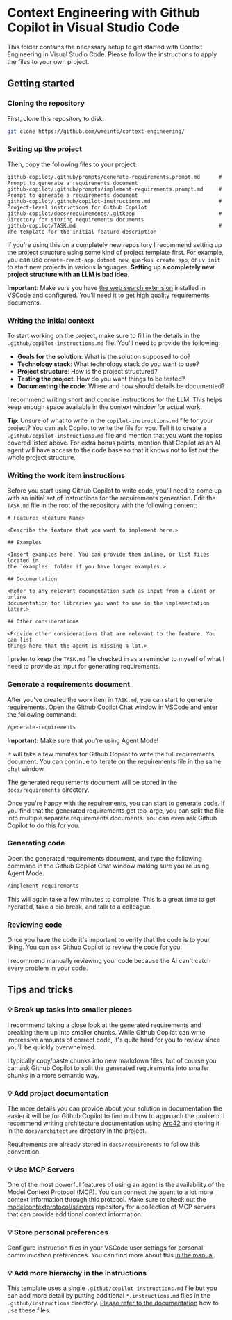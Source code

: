 # Context Engineering with Github Copilot in Visual Studio Code

This folder contains the necessary setup to get started with Context Engineering in
Visual Studio Code. Please follow the instructions to apply the files to your own
project.

## Getting started

### Cloning the repository

First, clone this repository to disk:

```bash
git clone https://github.com/wmeints/context-engineering/
```

### Setting up the project

Then, copy the following files to your project:

```text
github-copilot/.github/prompts/generate-requirements.prompt.md      # Prompt to generate a requirements document
github-copilot/.github/prompts/implement-requirements.prompt.md     # Prompt to generate a requirements document
github-copilot/.github/copilot-instructions.md                      # Project-level instructions for Github Copilot
github-copilot/docs/requirements/.gitkeep                           # Directory for storing requirements documents
github-copilot/TASK.md                                              # The template for the initial feature description
```

If you're using this on a completely new repository I recommend setting up the
project structure using some kind of project template first. For example, you
can use `create-react-app`, `dotnet new`, `quarkus create app`, or `uv init`
to start new projects in various languages. **Setting up a completely new
project structure with an LLM is bad idea**.

**Important**: Make sure you have
[the web search extension](https://marketplace.visualstudio.com/items?itemName=ms-vscode.vscode-websearchforcopilot)
installed in VSCode and configured. You'll need it to get high quality requirements
documents.

### Writing the initial context

To start working on the project, make sure to fill in the details in the
`.github/copilot-instructions.md` file. You'll need to provide the following:

- **Goals for the solution**: What is the solution supposed to do?
- **Technology stack**: What technology stack do you want to use?
- **Project structure**: How is the project structured?
- **Testing the project**: How do you want things to be tested?
- **Documenting the code**: Where and how should details be documented?

I recommend writing short and concise instructions for the LLM. This helps
keep enough space available in the context window for actual work.

**Tip**: Unsure of what to write in the `copilot-instructions.md` file for your project? You can ask Copilot to write the file for you. Tell it to create a `.github/copilot-instructions.md` file and mention that you want the topics covered listed above. For extra bonus points, mention that Copilot as an AI agent will have access to the code base so that it knows not to list out the whole project structure.

### Writing the work item instructions

Before you start using Github Copilot to write code, you'll need to come up with an
initial set of instructions for the requirements generation. Edit the `TASK.md` file in
the root of the repository with the following content:

```text
# Feature: <Feature Name>

<Describe the feature that you want to implement here.>

## Examples

<Insert examples here. You can provide them inline, or list files located in
the `examples` folder if you have longer examples.>

## Documentation

<Refer to any relevant documentation such as input from a client or online
documentation for libraries you want to use in the implementation later.>

## Other considerations

<Provide other considerations that are relevant to the feature. You can list
things here that the agent is missing a lot.>
```

I prefer to keep the `TASK.md` file checked in as a reminder to myself of what
I need to provide as input for generating requirements.

### Generate a requirements document

After you've created the work item in `TASK.md`, you can start to generate requirements.
Open the Github Copilot Chat window in VSCode and enter the following command:

```bash
/generate-requirements
```

**Important:** Make sure that you're using Agent Mode!

It will take a few minutes for Github Copilot to write the full requirements document.
You can continue to iterate on the requirements file in the same chat window.

The generated requirements document will be stored in the `docs/requirements`
directory.

Once you're happy with the requirements, you can start to generate code. If you find that
the generated requirements get too large, you can split the file into multiple separate
requirements documents. You can even ask Github Copilot to do this for you.

### Generating code

Open the generated requirements document, and type the following command in the Github
Copilot Chat window making sure you're using Agent Mode.

```bash
/implement-requirements
```

This will again take a few minutes to complete. This is a great time to get
hydrated, take a bio break, and talk to a colleague.

### Reviewing code

Once you have the code it's important to verify that the code is to your liking.
You can ask Github Copilot to review the code for you.

I recommend manually reviewing your code because the AI can't catch every
problem in your code.

## Tips and tricks

### :bulb: Break up tasks into smaller pieces

I recommend taking a close look at the generated requirements and breaking them
up into smaller chunks. While Github Copilot can write impressive amounts of
correct code, it's quite hard for you to review since you'll be quickly overwhelmed.

I typically copy/paste chunks into new markdown files, but of course you can
ask Github Copilot to split the generated requirements into smaller chunks in a
more semantic way.

### :bulb: Add project documentation

The more details you can provide about your solution in documentation the
easier it will be for Github Copilot to find out how to approach the problem. I
recommend writing architecture documentation using
[Arc42](https://docs.arc42.org/home/) and storing it in the `docs/architecture`
directory in the project.

Requirements are already stored in `docs/requirements` to follow this
convention.

### :bulb: Use MCP Servers

One of the most powerful features of using an agent is the availability of the
Model Context Protocol (MCP). You can connect the agent to a lot more
context information through this protocol. Make sure to check out
the [modelcontextprotocol/servers](https://github.com/modelcontextprotocol/servers)
repository for a collection of MCP servers that can provide additional
context information.

### :bulb: Store personal preferences

Configure instruction files in your VSCode user settings for personal communication preferences.
You can find more about this [in the manual](https://code.visualstudio.com/docs/copilot/copilot-customization#_specify-custom-instructions-in-settings).

### :bulb: Add more hierarchy in the instructions

This template uses a single `.github/copilot-instructions.md` file but you can add more
detail by putting additional `*.instructions.md` files in the `.github/instructions` directory.
[Please refer to the documentation](https://code.visualstudio.com/docs/copilot/copilot-customization#_use-instructionsmd-files)
how to use these files.
